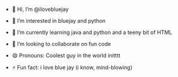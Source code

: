 - 👋 Hi, I’m @ilovebluejay
- 👀 I’m interested in bluejay and python
- 🌱 I’m currently learning java and python and a teeny bit of HTML
- 💞️ I’m looking to collaborate on fun code
  
- 😄 Pronouns: Coolest guy in the world initttt
- ⚡ Fun fact: i love blue jay (i know, mind-blowing)

<!---
ilovebluejay/ilovebluejay is a ✨ special ✨ repository because its `README.md` (this file) appears on your GitHub profile.
You can click the Preview link to take a look at your changes.
--->
